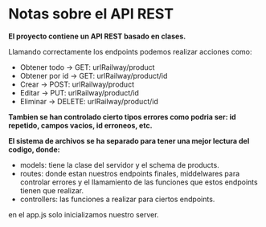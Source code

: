 # Notas sobre el API REST

**El proyecto contiene un API REST basado en clases.**

Llamando correctamente los endpoints podemos realizar acciones como:

* Obtener todo      -> GET:     urlRailway/product
* Obtener por id    -> GET:     urlRailway/product/id
* Crear             -> POST:    urlRailway/product
* Editar            -> PUT:     urlRailway/product/id
* Eliminar          -> DELETE:  urlRailway/product/id

**Tambien se han controlado cierto tipos errores como podria ser: id repetido, campos vacios, id erroneos, etc.**

**El sistema de archivos se ha separado para tener una mejor lectura del codigo, donde:**

* models: tiene la clase del servidor y el schema de products.
* routes: donde estan nuestros endpoints finales, middelwares para controlar errores y el llamamiento de las funciones que estos endpoints tienen que realizar.
* controllers: las funciones a realizar para ciertos endpoints.

en el app.js solo inicializamos nuestro server.
